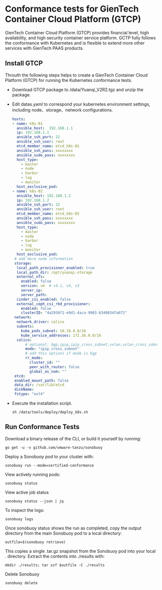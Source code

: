 # Conformance tests for GienTech Container Cloud Platform (GTCP)
GienTech Container Cloud Platform (GTCP) provides financial level, high availability, and high security container service platform. GCTP fully follows the conformance with Kubernetes and is flexible to extend more other services with GienTech PAAS products.
## Install GTCP
Throuth the following steps helps to create a GienTech Container Cloud Platform (GTCP) for running the Kubernetes conformance tests.
- Download GTCP package to /data/Yuanqi_V2R2.tgz and unzip the package.
- Edit datas.yaml to correspond your kubernetes environment settings, including node、storage、network configurations.
  ```yaml
  hosts:
  - name: k8s-01
    ansible_host:  192.168.1.1
    ip: 192.168.1.1
    ansible_ssh_port: 22
    ansible_ssh_user: root
    etcd_member_name: etcd_k8s-01
    ansible_ssh_pass: xxxxxxxx
    ansible_sudo_pass: xxxxxxxx
    host_type:
      - master
      - node
      - harbor
      - log
      - monitor
    host_exclusive_pod: 
  - name: k8s-02
    ansible_host: 192.168.1.2
    ip: 192.168.1.2
    ansible_ssh_port: 22
    ansible_ssh_user: root
    etcd_member_name: etcd_k8s-02
    ansible_ssh_pass: xxxxxxxx
    ansible_sudo_pass: xxxxxxxx
    host_type:
      - master
      - node
      - harbor
      - log
      - monitor
    host_exclusive_pod:
   # add more node information
   storage:
    local_path_provisioner_enabled: true
    local_path_dir: /opt/yuanqi-storage
    external_nfs:
      enabled: false
      version: v4  # v4.1, v4, v3
      server_ip: 
      server_path: 
    cinder_csi_enabled: false
    external_ceph_csi_rbd_provisioner:
      enabled: false
      clusterID: "4a2936f1-e9d1-4aca-9903-6340834fa072"
   network:
    network_driver: calico
    subnets:
      kube_pods_subnet: 10.10.0.0/16
      kube_service_addresses: 172.16.0.0/16
    calico:
        # optional: bgp,ipip,ipip_cross_subnet,vxlan,vxlan_cross_subnet
        mode: "ipip_cross_subnet"
        # add this options if mode is bgp
        rr_mode:
          cluster_id: ""
          peer_with_router: false
          global_as_num: ""
   etcd:
   enabled_mount_path: false
   data_dir: /var/lib/etcd
   diskName: 
   fstype: "ext4"  
- Execute the installation script.
  
   `sh /data/tools/deploy/deploy_k8s.sh`
## Run Conformance Tests
Download a binary release of the CLI, or build it yourself by running:

`go get -u -v github.com/vmware-tanzu/sonobuoy`

Deploy a Sonobuoy pod to your cluster with:

`sonobuoy run --mode=certified-conformance`

View actively running pods:

`sonobuoy status`

View active job status

`sonobuoy status --json | jq`

To inspect the logs:

`sonobuoy logs`

Once sonobuoy status shows the run as completed, copy the output directory from the main Sonobuoy pod to a local directory:

`outfile=$(sonobuoy retrieve)`

This copies a single .tar.gz snapshot from the Sonobuoy pod into your local . directory. Extract the contents into ./results with:

`mkdir ./results; tar xzf $outfile -C ./results`

Delete Sonobuoy

`sonobuoy delete`
